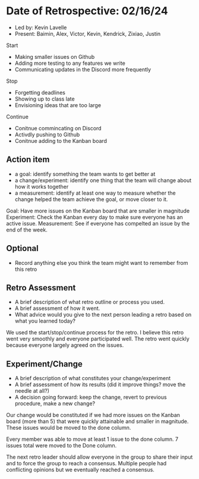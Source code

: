 # Date of Retrospective: 02/16/24

* Led by: Kevin Lavelle
* Present: Baimin, Alex, Victor, Kevin, Kendrick, Zixiao, Justin

Start
- Making smaller issues on Github
- Adding more testing to any features we write
- Communicating updates in the Discord more frequently

Stop
- Forgetting deadlines 
- Showing up to class late
- Envisioning ideas that are too large

Continue
- Conitnue commincating on Discord
- Activdly pushing to Github
- Conitnue adding to the Kanban board

## Action item

* a goal: identify something the team wants to get better at
* a change/experiment: identify one thing that the team will change about how it works together
* a measurement: identify at least one way to measure whether the change helped the team achieve the goal, or move closer to it.

Goal: Have more issues on the Kanban board that are smaller in magnitude
Experiment: Check the Kanban every day to make sure everyone has an active issue. 
Measurement: See if everyone has compelted an issue by the end of the week. 

## Optional

* Record anything else you think the team might want to remember from this retro

## Retro Assessment

* A brief description of what retro outline or process you used.
* A brief assessment of how it went.
* What advice would you give to the next person leading a retro
  based on what you learned today?

We used the start/stop/continue process for the retro. I believe this retro went very smoothly and everyone participated well.
The retro went quickly because everyone largely agreed on the issues. 

## Experiment/Change

* A brief description of what constitutes your change/experiment
* A brief assessment of how its results (did it improve things? move the needle at all?)
* A decision going forward: keep the change, revert to previous procedure, make a new change?

Our change would be constituted if we had more issues on the Kanban board (more than 5) that were quickly attainable and smaller in magnitude. These issues would be moved to the done column. 

Every member was able to move at least 1 issue to the done column. 7 issues total were moved to the Done column. 

The next retro leader should allow everyone in the group to share their input and to force the group to reach a consensus. Multiple people had conflicting opinions but we eventually reached a consensus. 
